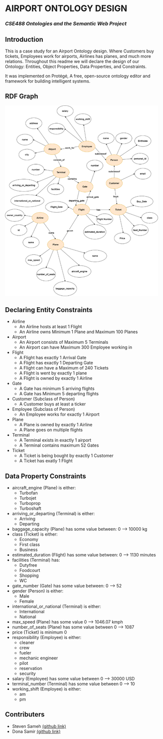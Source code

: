 [link_dona]: <https://github.com/dona-samir>
[link_steven]: <https://github.com/steeevvv>

# AIRPORT ONTOLOGY DESIGN
### _CSE488 Ontologies and the Semantic Web Project_

## Introduction
This is a case study for an Airport Ontology design. Where Customers buy tickets, Employees work for airports, Airlines has planes, and much more relations. Throughout this readme we will declare the design of our Ontology: Entities, Object Properties, Data Properties, and Constraints.

It was implemented on Protégé, A free, open-source ontology editor and framework for building intelligent systems.

## RDF Graph
![alttext](rdf_schema.png)


## Declaring Entity Constraints
* Airline
  * An Airline hosts at least 1 Flight
  * An Airline owns Minimum 1 Plane and Maximum 100 Planes
* Airport 
  * An Airport consists of Maximum 5 Terminals
  * An Airport can have Maximum 300 Employee working in 
* Flight 
  * A Flight has exactly 1 Arrival Gate
  * A Flight has exactly 1 Departing Gate
  * A Flight can have a Maximum of 240 Tickets
  * A Flight is went by exactly 1 plane
  * A Flight is owned by exactly 1 Airline 
* Gate 
  * A Gate has minimum 5 arriving flights
  * A Gate has Minimum 5 departing flights
* Customer (Subclass of Person)
  * A Customer buys at least a ticker
* Employee (Subclass of Person)
  * An Employee works for exactly 1 Airport
* Plane
  * A Plane is owned by exactly 1 Airline
  * A Plane goes on multiple flights
* Terminal
  * A Terminal exists in exactly 1 airport
  * A Terminal contains maximum 52 Gates
* Ticket
  * A Ticket is being bought by exactly 1 Customer
  * A Ticket has exatly 1 Flight     

## Data Property Constraints

* aircraft_engine (Plane) is either:
  * Turbofan
  * Turbojet
  * Turboprop
  * Turboshaft
* arriving_or_departing (Terminal) is either:
  * Arriving
  * Departing
* baggage_capacity (Plane) has some value between: 0 --> 10000 kg
* class (Ticket) is either:
  * Economy
  * First class
  * Business
* estimated_duration (Flight) has some value between: 0 --> 1130 minutes
* facilities (Terminal) has:
  * Dutyfree
  * Foodcourt
  * Shopping
  * WC
* gate_number (Gate) has some value between: 0 --> 52
* gender (Person) is either:
  * Male
  * Female
* international_or_national (Terminal) is either:
  * International
  * National
* max_speed (Plane) has some value 0 --> 1046.07 kmph
* number_of_seats (Plane) has some value between 0 --> 1087 
* price (Ticket) is minimum 0
* responsibility (Employee) is either:
  * cleaner
  * crew
  * fueler
  * mechanic engineer
  * pilot
  * reservation
  * security
* salary (Employee) has some value between 0 --> 30000 USD
* terminal_number (Terminal) has some value between 0 --> 10
* working_shift (Employee) is either:
  * am
  * pm
## Contributers
* Steven Sameh [(github link)][link_steven]
* Dona Samir [(github link)][link_dona]


